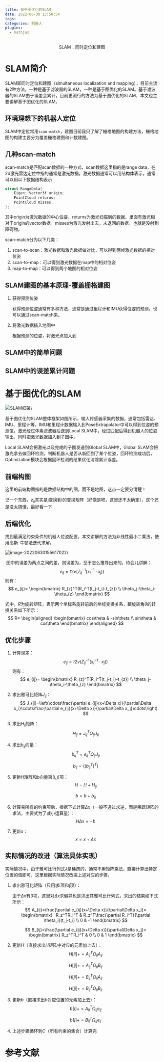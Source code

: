 ```yaml
---
title: 基于图优化的SLAM
date: 2022-06-30 13:50:54
tags:
categories: 机器人
plugins:
  - mathjax
---
```


<p align="center">
    SLAM：同时定位和建图
</p>


<!--more-->

# SLAM简介

SLAM即同时定位和建图（simultaneous localization and mapping），目前主流有2种方法，一种是基于滤波器的SLAM，一种是基于图优化的SLAM。基于滤波器的SLAM由于误差会累计，目前更流行的方法为基于图优化的SLAM，本文也主要讲解基于图优化的SLAM。

## 环境理想下的机器人定位



SLAM中定位常用`scan-match`，建图目前我只了解了栅格地图的构建方法，栅格地图的构建主要分为覆盖栅格建图和计数建图。

## 几种scan-match

scan-match是匹配scan数据的一种方式，scan数据这里指的是range data，在2d激光雷达定位中指的通常是激光数据。激光数据通常可以用结构体表示，通常可以用以下数据结构表示

```c++
struct RangeData{
    Eigen::Vector3f origin;
    PointCloud returns;
    PointCloud misses;
};
```

其中origin为激光数据的中心位姿，returns为激光扫描到的数据，里面有激光相对于origin的vector数据。misses为激光发射出去，未返回的数据。也就是没射到障碍物。

scan-match分为以下几类：

1. scan-to-scan：激光数据和激光数据做对比，可以得到两帧激光数据的相对位姿
2. scan-to-map：可以得到激光数据在map中的相对位姿
3. map-to-map：可以得到两个地图的相对位姿

## SLAM建图的基本原理-覆盖栅格建图

1. 获得预测位姿

   获得预测位姿通常有多种方法，通常是通过里程计和IMU获得位姿的预测。也可以通过scan-match来。

2. 将激光数据插入地图中

   根据预测的位姿，将激光点加入到

## SLAM中的简单问题



## SLAM中的误差累计问题





# 基于图优化的SLAM

![SLAM框架](https://pic-1302177449.cos.ap-chongqing.myqcloud.com/blog_pic/%20SLAM%E6%A1%86%E6%9E%B6.png)\

基于图优化的SLAM整体框架如图所示，输入传感器采集的数据，通常包括雷达、IMU、里程计等，IMU和里程计数据输入到PoseExtrapolator中可以得到位姿的预测值。激光经过体素滤波器后送到Local SLAM中，经过匹配后得到机器人的位姿输出，同时把激光数据加入到子图中。

Local SLAM会把激光以及完成的子图发送到Global SLAM中，Global SLAM会把激光拿去做回环检测，判断机器人是否从新回到了某个位姿，回环检测成功后，Optimization模块会根据回环检测的结果优化消除累计误差。

## 前端构图

这里的前端构图指的是数据结构中的图，而不是地图，这点一定要分清楚！

记一个东西，$z_{ij}$其实是j变换到i的变换矩阵（好像是吧，这里还不太确定），这个还是没太搞懂，最好看一下

## 后端优化

找到最满足约束条件的机器人位姿配置，本文讲解的方法为非线性最小二乘法，使用高斯-牛顿法迭代求解。

![image-20220630155617022](https://pic-1302177449.cos.ap-chongqing.myqcloud.com/blog_pic/%20image-20220630155617022.png)\

​		图中的误差为两点之间的差，则误差为，至于怎么推导出来的，待会儿讲解：
$$
e_{ij}=t2v(Z_{ij}^{-1}(x_i^{-1} \cdot x_j))
$$
则有：
$$
e_{ij}=
\begin{bmatrix}
R_{z}^T(R_i^T(t_j-t_i)-t_{z}) \\
\theta_j-\theta_i-\theta_{z}
\end{bmatrix}
$$

式中，$R$为旋转矩阵，表示两个坐标系旋转前后的坐标变换关系，跟旋转角$\theta$的转换关系如下所示：
$$
R=
\begin{aligned}
    \begin{bmatrix}
        cos\theta & -sin\theta \\
        sin\theta & cos\theta
    \end{bmatrix}
\end{aligned}
$$


## 优化步骤

1. 计算误差：
   $$
   e_{ij}=t2v\left(Z_{ij}^{-1}(x_i^{-1} \cdot x_j)\right)
   $$
   则有：
   $$
   e_{ij}=
   \begin{bmatrix}
   R_{z}^T(R_i^T(t_j-t_i)-t_{z}) \\
   \theta_j-\theta_i-\theta_{z}
   \end{bmatrix}
   $$

2. 求出雅可比矩阵$J_{ij}$：
   $$
   J_{ij}=\left(\cdots\frac{\partial e_{ij}(x+\Delta x)}{\partial\Delta x_i}\cdots\frac{\partial e_{ij}(x+\Delta x)}{\partial\Delta x_j}\cdots\right)
   $$

3. 求出$H_{ij}$矩阵：
   $$
   H_{ij}=J_{ij}^T\Omega_{ij}J_{ij}
   $$

4. 求出$b_{ij}$向量：
   $$
   b_{ij}^T=e_{ij}^T\Omega_{ij}J_{ij}
   $$

   $$
   b_{ij}=\left(\left(b_{ij}^T\right)^T\right)
   $$
   
5. 更新$H$矩阵和$b$向量第$(i,j)$项：
   $$
   H=H+H_{ij}
   $$

   $$
   b=b+b_{ij}
   $$

6. 计算完所有的约束项后，根据下式计算$\Delta x$（一般不通过求逆，而是稀疏矩阵的求法，主要式为了减小运算量）：
   $$
   H\Delta x=-b
   $$

7. 更新$x$：
   $$
   x = x+\Delta x
   $$

## 实际情况的改进（算法具体实现）

​		实际情况中，由于雅可比行列式J是稀疏的，通常不用矩阵乘法，直接计算出特定位置的值即可，这里根据实际情况改进上述对应的步骤。

1. 求出雅可比矩阵（只用求i项和j项）：

   由于$\Delta x$有3项，这里对$\Delta x$求偏导也是求出其雅可比行列式，求出的结果如下式所示：
   $$
   A_{ij}=\frac{\partial e_{ij}(x+\Delta x)}{\partial\Delta x_i}=
   \begin{bmatrix}
   -R_z^TR_i^T & R_z^T\frac{\partial R_i^T}{\partial \theta_i}(t_j-t_i) \\
   0 & -1
   \end{bmatrix}
   $$

   $$
   B_{ij}=\frac{\partial e_{ij}(x+\Delta x)}{\partial\Delta x_j}=
   \begin{bmatrix}
   R_z^TR_i^T & 0 \\
   0 & 1
   \end{bmatrix}
   $$

2. 更新$H$（直接求出$H$矩阵中对应的元素加上去）：
   $$
   H[ii] +=A_{ij}^T\Omega_{ij}A_{ij}
   $$

   $$
   H[ij] +=A_{ij}^T\Omega_{ij}B_{ij}
   $$

   $$
   H[ji] +=B_{ij}^T\Omega_{ij}A_{ij}
   $$

   $$
   H[jj] +=B_{ij}^T\Omega_{ij}B_{ij}
   $$

3. 更新$b$（直接求出$b$对应位置的元素加上去）：
   $$
   b[i]+=A_{ij}^T\Omega_{ij}e_{ij}
   $$

   $$
   b[j]+=B_{ij}^T\Omega_{ij}e_{ij}
   $$

4. 上述步骤循环到$C$（所有约束的集合）计算完

# 参考文献

